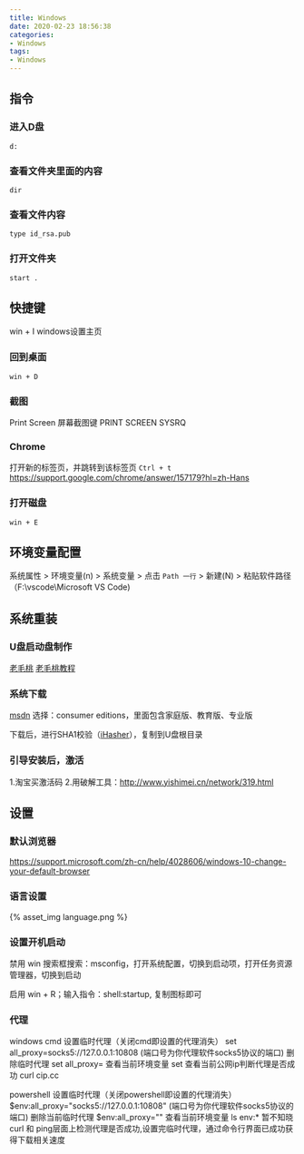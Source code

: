 ```yaml
---
title: Windows
date: 2020-02-23 18:56:38
categories:
- Windows
tags:
- Windows
---
```


## 指令
### 进入D盘
```
d:
```

### 查看文件夹里面的内容
``` 
dir
```

### 查看文件内容
```
type id_rsa.pub
```

### 打开文件夹
```
start .
```

## 快捷键
<span class="custom_red">win + I</span> windows设置主页

### 回到桌面
`win + D`

### 截图
Print Screen 屏幕截图键
PRINT SCREEN SYSRQ

### Chrome
打开新的标签页，并跳转到该标签页
`Ctrl + t`
https://support.google.com/chrome/answer/157179?hl=zh-Hans

### 打开磁盘
`win + E`

## 环境变量配置
系统属性 > 环境变量(n) > 系统变量 > 点击 `Path 一行` > 新建(N) > 粘贴软件路径 （F:\vscode\Microsoft VS Code)

## 系统重装
### U盘启动盘制作
[老毛桃](https://www.laomaotao.net/)
[老毛桃教程](https://www.laomaotao.net/doc/udiskwinpe.html)

### 系统下载
[msdn](https://msdn.itellyou.cn/)
选择：consumer editions，里面包含家庭版、教育版、专业版

下载后，进行SHA1校验（[iHasher](https://share.weiyun.com/5gtDK6E)），复制到U盘根目录


### 引导安装后，激活
1.淘宝买激活码
2.用破解工具：http://www.yishimei.cn/network/319.html



## 设置
### 默认浏览器
https://support.microsoft.com/zh-cn/help/4028606/windows-10-change-your-default-browser

### 语言设置
{% asset_img language.png %}

### 设置开机启动
禁用
win 搜索框搜索：msconfig，打开系统配置，切换到启动项，打开任务资源管理器，切换到启动

启用
win + R；输入指令：shell:startup, 复制图标即可

### 代理
windows
cmd
设置临时代理（关闭cmd即设置的代理消失）
set all_proxy=socks5://127.0.0.1:10808 (端口号为你代理软件socks5协议的端口)
删除临时代理
set all_proxy=
查看当前环境变量
set
查看当前公网ip判断代理是否成功
curl cip.cc

powershell
设置临时代理（关闭powershell即设置的代理消失）
$env:all_proxy="socks5://127.0.0.1:10808" (端口号为你代理软件socks5协议的端口)
删除当前临时代理
$env:all_proxy=""
查看当前环境变量
ls env:*
暂不知晓curl 和 ping层面上检测代理是否成功,设置完临时代理，通过命令行界面已成功获得下载相关速度
